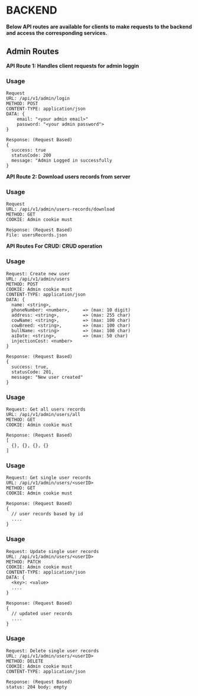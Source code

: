 # BACKEND
**Below API routes are available for clients to make requests to the backend and access the corresponding services.**
## Admin Routes

**API Route 1: Handles client requests for admin loggin**
### Usage
``` base
Request
URL: /api/v1/admin/login
METHOD: POST
CONTENT-TYPE: application/json
DATA: {
    email: "<your admin email>"
    password: "<your admin password">
}

Response: (Request Based)
{
  success: true 
  statusCode: 200  
  message: "Admin Logged in successfully 
}
```

**API Route 2: Download users records from server**
### Usage
``` base
Request
URL: /api/v1/admin/users-records/download
METHOD: GET
COOKIE: Admin cookie must 

Response: (Request Based)
File: usersRecords.json
```

**API Routes For CRUD: CRUD operation**
### Usage
``` base
Request: Create new user
URL: /api/v1/admin/users
METHOD: POST
COOKIE: Admin cookie must 
CONTENT-TYPE: application/json
DATA: {
  name: <string>,
  phoneNumber: <number>,     => (max: 10 digit)
  address: <string>,         => (max: 255 char)
  cowName: <string>,         => (max: 100 char)
  cowBreed: <string>,        => (max: 100 char)
  bullName: <string>         => (max: 100 char)
  aiDate: <string>,          => (max: 50 char)
  injectionCost: <number> 
}

Response: (Request Based)
{
  success: true,
  statusCode: 201,
  message: "New user created"
}
```

### Usage
``` base
Request: Get all users records
URL: /api/v1/admin/users/all
METHOD: GET
COOKIE: Admin cookie must 

Response: (Request Based)
[
  {}, {}, {}, {}
]
```

### Usage
``` base
Request: Get single user records
URL: /api/v1/admin/users/<userID>
METHOD: GET
COOKIE: Admin cookie must 

Response: (Request Based)
{
  // user records based by id
  ....
}
```

### Usage
``` base
Request: Update single user records
URL: /api/v1/admin/users/<userID>
METHOD: PATCH
COOKIE: Admin cookie must 
CONTENT-TYPE: application/json
DATA: {
  <key>: <value>
  ....
}

Response: (Request Based)
{
  // updated user records
  ....
}
```

### Usage
``` base
Request: Delete single user records
URL: /api/v1/admin/users/<userID>
METHOD: DELETE
COOKIE: Admin cookie must 
CONTENT-TYPE: application/json

Response: (Request Based)
status: 204 body: empty
```